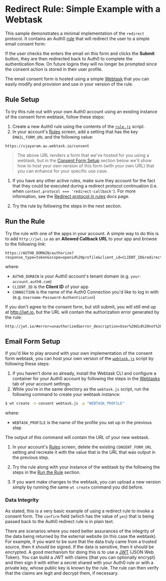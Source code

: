 # Redirect Rule: Simple Example with a Webtask

This sample demonstrates a minimal implementation of the `redirect` protocol. It contains an Auth0 [rule](http://auth0.com/docs/rules) that will redirect the user to a simple email consent form:

If the user checks the enters the email on this form and clicks the **Submit** button, they are then redirected back to Auth0 to complete the authentication flow. On future logins they will no longer be prompted since the consent action is stored in their user profile.

The email consent form is hosted using a simple [Webtask](https://webtask.io/) that you can easily modify and provision and use in your version of the rule.

## Rule Setup

To try this rule out with your own Auth0 account using an existing instance of the consent form webtask, follow these steps:

1. Create a new Auth0 rule using the contents of the [`rule.js`](rule.js) script.
1. In your account's [Rules](https://manage.auth0.com/#/rules) screen, add a setting that has the key `EMAIL_FORM_URL` and the following value:  
  ```
  https://vjayaram.au.webtask.io/consent
  ```

  > The above URL renders a form that we've hosted for you using a webtask, but in the [Consent Form Setup](#consent-form-setup) section below we'll show how to host your own version of this form (with your own URL) that you can enhance for your specific use case.

1. If you have any other active rules, make sure they account for the fact that they could be executed during a redirect protocol continuation (i.e. when `context.protocol === 'redirect-callback'`). For more information, see the [Redirect protocol in rules](https://auth0.com/docs/protocols#redirect-protocol-in-rules) docs page.

1. Try the rule by following the steps in the next section.

## Run the Rule

Try the rule with one of the apps in your account. A simple way to do this is to add `http://jwt.io` as an **Allowed Callback URL** to your app and browse to the following link:  
```
https://AUTH0_DOMAIN/authorize?response_type=token&scope=openid%20profile&client_id=CLIENT_ID&redirect_uri=http://jwt.io&connection=CONNECTION
```

where:
* `AUTH0_DOMAIN` is your Auth0 account's tenant domain (e.g. `your-account.auth0.com`)
* `CLIENT_ID` is the **Client ID** of your app
* `CONNECTION` is the name of the Auth0 Connection you'd like to log in with (e.g. `Username-Password-Authentication`)


If you don't agree to the consent form, but still submit, you will still end up at http://jwt.io, but the URL will contain the authorization error generated by the rule:

```
http://jwt.io/#error=unauthorized&error_description=User%20did%20not%20consent!
```

## Email Form Setup

If you'd like to play around with your own implementation of the consent form webtask, you can host your own version of the [`webtask.js`](webtask.js) script by following these steps:

1. If you haven't done so already, install the Webtask CLI and configure a container for your Auth0 account by following the steps in the [Webtasks](https://manage.auth0.com/#/account/webtasks) tab of your account settings.
1. While you're in the same directory as the `webtask.js` script, run the following command to create your webtask instance:  
  ```bash
  $ wt create -n consent webtask.js -p "WEBTASK_PROFILE"
  ```

  where:
  * `WEBTASK_PROFILE` is the name of the profile you set up in the previous step

  The output of this command will contain the URL of your new webtask.

1. In your account's [Rules](https://manage.auth0.com/#/rules) screen, delete the existing `CONSENT_FORM_URL` setting and recreate it with the value that is the URL that was output in the previous step.

1. Try the rule along with your instance of the webtask by the following the steps in the [Run the Rule](#rule-the-rule) section.

1. If you want make changes to the webtask, you can upload a new version simply by running the same `wt create` command you did before.

### Data Integrity

As stated, this is a very basic example of using a redirect rule to invoke a consent form. The `confirm` field (which has the value of `yes`) that is being passed back to the Auth0 redirect rule is in plain text.

There are scenarios where you need better assurances of the integrity of the data being returned by the external website (in this case the webtask). For example, if you want to be sure that the data truly came from a trusted source, then it should be signed. If the data is sensitive, then it should be encrypted. A good mechanism for doing this is to use a [JWT](http://jwt.io/) (JSON Web Token). You can build a JWT with claims (that you can optionally encrypt) and then sign it with either a secret shared with your Auth0 rule or with a private key, whose public key is known by the rule. The rule can then verify that the claims are legit and decrypt them, if necessary.
